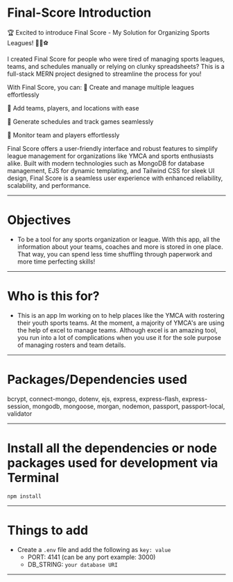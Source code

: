 # Final-Score Introduction
🏆 Excited to introduce Final Score - My Solution for Organizing Sports Leagues! 🏀🏈⚽️

I created Final Score for people who were tired of managing sports leagues, teams, and schedules manually or relying on clunky spreadsheets? This is a full-stack MERN project designed to streamline the process for you!

With Final Score, you can:
🔹 Create and manage multiple leagues effortlessly

🔹 Add teams, players, and locations with ease

🔹 Generate schedules and track games seamlessly

🔹 Monitor team and players effortlessly

Final Score offers a user-friendly interface and robust features to simplify league management for organizations like YMCA and sports enthusiasts alike.
Built with modern technologies such as MongoDB for database management, EJS for dynamic templating, and Tailwind CSS for sleek UI design, Final Score is a seamless user experience with enhanced reliability, scalability, and performance.

---

# Objectives

- To be a tool for any sports organization or league. With this app, all the information about your teams, coaches and more is stored in one place. That way, you can spend less time shuffling through paperwork and more time perfecting skills!

---

# Who is this for? 

- This is an app Im working on to help places like the YMCA with rostering their youth sports teams. At the moment, a majority of YMCA's are using the help of excel to manage teams. Although excel is an amazing tool, you run into a lot of complications when you use it for the sole purpose of managing rosters and team details.

---

# Packages/Dependencies used 

bcrypt, connect-mongo, dotenv, ejs, express, express-flash, express-session, mongodb, mongoose, morgan, nodemon, passport, passport-local, validator

---

# Install all the dependencies or node packages used for development via Terminal

`npm install` 

---

# Things to add

- Create a `.env` file and add the following as `key: value` 
  - PORT: 4141 (can be any port example: 3000) 
  - DB_STRING: `your database URI` 
 ---
 

